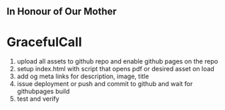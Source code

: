 ## In Honour of Our Mother
# GracefulCall

1. upload all assets to github repo and enable github pages on the repo
2. setup index.html with script that opens pdf or desired asset on load
3. add og meta links for description, image, title
4. issue deployment or push and commit to github and wait for githubpages build 
5. test and verify